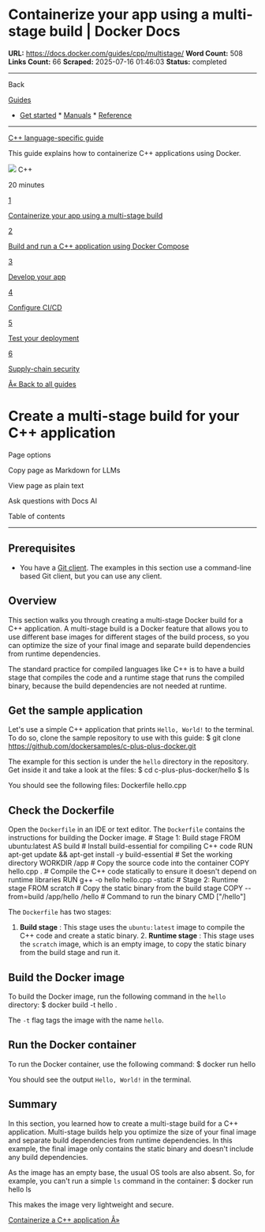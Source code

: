 # Containerize your app using a multi-stage build | Docker Docs

**URL:** https://docs.docker.com/guides/cpp/multistage/
**Word Count:** 508
**Links Count:** 66
**Scraped:** 2025-07-16 01:46:03
**Status:** completed

---

Back

[Guides](https://docs.docker.com/guides/)

  * [Get started](https://docs.docker.com/get-started/)   * [Manuals](https://docs.docker.com/manuals/)   * [Reference](https://docs.docker.com/reference/)

* * *

[C++ language-specific guide](https://docs.docker.com/guides/cpp/)

This guide explains how to containerize C++ applications using Docker.

![](https://cdn.jsdelivr.net/gh/devicons/devicon@latest/icons/cplusplus/cplusplus-original.svg) C++

20 minutes

[1](https://docs.docker.com/guides/cpp/multistage/)

[Containerize your app using a multi-stage build](https://docs.docker.com/guides/cpp/multistage/)

[2](https://docs.docker.com/guides/cpp/containerize/)

[Build and run a C++ application using Docker Compose](https://docs.docker.com/guides/cpp/containerize/)

[3](https://docs.docker.com/guides/cpp/develop/)

[Develop your app](https://docs.docker.com/guides/cpp/develop/)

[4](https://docs.docker.com/guides/cpp/configure-ci-cd/)

[Configure CI/CD](https://docs.docker.com/guides/cpp/configure-ci-cd/)

[5](https://docs.docker.com/guides/cpp/deploy/)

[Test your deployment](https://docs.docker.com/guides/cpp/deploy/)

[6](https://docs.docker.com/guides/cpp/security/)

[Supply-chain security](https://docs.docker.com/guides/cpp/security/)

[Â« Back to all guides](https://docs.docker.com/guides/)

# Create a multi-stage build for your C++ application

Page options

Copy page as Markdown for LLMs

View page as plain text

Ask questions with Docs AI

Table of contents

* * *

## Prerequisites

  * You have a [Git client](https://git-scm.com/downloads). The examples in this section use a command-line based Git client, but you can use any client.

## Overview

This section walks you through creating a multi-stage Docker build for a C++ application. A multi-stage build is a Docker feature that allows you to use different base images for different stages of the build process, so you can optimize the size of your final image and separate build dependencies from runtime dependencies.

The standard practice for compiled languages like C++ is to have a build stage that compiles the code and a runtime stage that runs the compiled binary, because the build dependencies are not needed at runtime.

## Get the sample application

Let's use a simple C++ application that prints `Hello, World!` to the terminal. To do so, clone the sample repository to use with this guide:               $ git clone https://github.com/dockersamples/c-plus-plus-docker.git

The example for this section is under the `hello` directory in the repository. Get inside it and take a look at the files:               $ cd c-plus-plus-docker/hello     $ ls

You should see the following files:               Dockerfile  hello.cpp

## Check the Dockerfile

Open the `Dockerfile` in an IDE or text editor. The `Dockerfile` contains the instructions for building the Docker image.               # Stage 1: Build stage     FROM ubuntu:latest AS build          # Install build-essential for compiling C++ code     RUN apt-get update && apt-get install -y build-essential          # Set the working directory     WORKDIR /app          # Copy the source code into the container     COPY hello.cpp .          # Compile the C++ code statically to ensure it doesn't depend on runtime libraries     RUN g++ -o hello hello.cpp -static          # Stage 2: Runtime stage     FROM scratch          # Copy the static binary from the build stage     COPY --from=build /app/hello /hello          # Command to run the binary     CMD ["/hello"]

The `Dockerfile` has two stages:

  1. **Build stage** : This stage uses the `ubuntu:latest` image to compile the C++ code and create a static binary.   2. **Runtime stage** : This stage uses the `scratch` image, which is an empty image, to copy the static binary from the build stage and run it.

## Build the Docker image

To build the Docker image, run the following command in the `hello` directory:               $ docker build -t hello .

The `-t` flag tags the image with the name `hello`.

## Run the Docker container

To run the Docker container, use the following command:               $ docker run hello

You should see the output `Hello, World!` in the terminal.

## Summary

In this section, you learned how to create a multi-stage build for a C++ application. Multi-stage builds help you optimize the size of your final image and separate build dependencies from runtime dependencies. In this example, the final image only contains the static binary and doesn't include any build dependencies.

As the image has an empty base, the usual OS tools are also absent. So, for example, you can't run a simple `ls` command in the container:               $ docker run hello ls

This makes the image very lightweight and secure.

[Containerize a C++ application Â»](https://docs.docker.com/guides/cpp/containerize/)